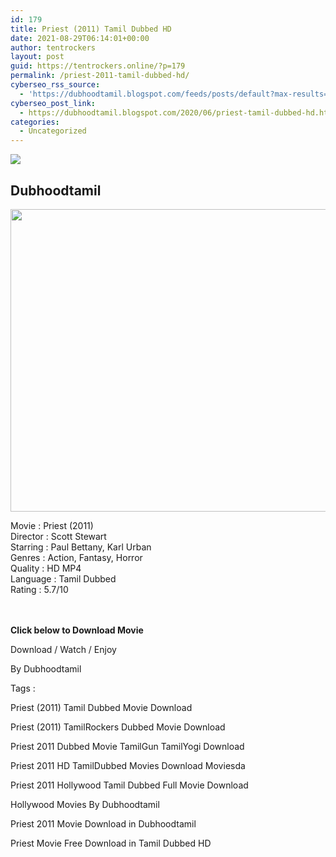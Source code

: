 ```yaml
---
id: 179
title: Priest (2011) Tamil Dubbed HD
date: 2021-08-29T06:14:01+00:00
author: tentrockers
layout: post
guid: https://tentrockers.online/?p=179
permalink: /priest-2011-tamil-dubbed-hd/
cyberseo_rss_source:
  - 'https://dubhoodtamil.blogspot.com/feeds/posts/default?max-results=150&start-index=301'
cyberseo_post_link:
  - https://dubhoodtamil.blogspot.com/2020/06/priest-tamil-dubbed-hd.html
categories:
  - Uncategorized
---
```

<div class="media_block">
  <img src="https://1.bp.blogspot.com/-VFnl_-vvXl0/XtdnUF1GxkI/AAAAAAAABXI/cDj9PTxI0OgNwygu9pntyPfs2PZGmT1tgCNcBGAsYHQ/s72-c/MV5BMTc4MTA0ODU3N15BMl5BanBnXkFtZTcwMTUyNzQ5NA%2540%2540._V1_SY1000_CR0013221000_AL_.jpg" class="media_thumbnail" />
</div>

<div dir="ltr" trbidi="on" readability="27.013119533528">
  <h2>
    <span>Dubhoodtamil</span>
  </h2>
  
  <div class="separator">
    <a href="https://1.bp.blogspot.com/-VFnl_-vvXl0/XtdnUF1GxkI/AAAAAAAABXI/cDj9PTxI0OgNwygu9pntyPfs2PZGmT1tgCNcBGAsYHQ/s1600/MV5BMTc4MTA0ODU3N15BMl5BanBnXkFtZTcwMTUyNzQ5NA%2540%2540._V1_SY1000_CR0013221000_AL_.jpg" imageanchor="1"><img loading="lazy" border="0" data-original-height="1000" data-original-width="1322" height="484" src="https://1.bp.blogspot.com/-VFnl_-vvXl0/XtdnUF1GxkI/AAAAAAAABXI/cDj9PTxI0OgNwygu9pntyPfs2PZGmT1tgCNcBGAsYHQ/s640/MV5BMTc4MTA0ODU3N15BMl5BanBnXkFtZTcwMTUyNzQ5NA%2540%2540._V1_SY1000_CR0013221000_AL_.jpg" width="640" /></a>
  </div>
  
  <p>
    <span>Movie<span> </span>:<span> </span>Priest (2011)</span><br /><span>Director</span><span> </span><span>:</span><span> </span><span>Scott Stewart</span><br /><span>Starring</span><span> </span><span>:</span><span> </span><span>Paul Bettany, Karl Urban</span><br /><span>Genres</span><span> </span><span>:</span><span> </span><span>Action, Fantasy, Horror</span><br /><span>Quality</span><span> </span><span>:</span><span> </span><span>HD MP4</span><br /><span>Language</span><span> </span><span>:</span><span> </span><span>Tamil Dubbed</span><br /><span>Rating</span><span> </span><span>:</span><span> </span><span>5.7/10</span><br /><span><br /></span><br />
  </p>
  
  <p>
    <span><b>Click below to Download Movie</b></span>
  </p>
  
  <p>
    <span>Download / Watch / Enjoy</span>
  </p>
  
  <p>
    <span>By Dubhoodtamil</span>
  </p>
  
  <p>
    <span>Tags :</span>
  </p>
  
  <p>
    <span>Priest (2011) Tamil Dubbed Movie Download</span>
  </p>
  
  <p>
    <span>Priest (2011) TamilRockers Dubbed Movie Download</span>
  </p>
  
  <p>
    <span>Priest 2011 Dubbed Movie TamilGun TamilYogi Download</span>
  </p>
  
  <p>
    <span>Priest 2011 HD TamilDubbed Movies Download Moviesda</span>
  </p>
  
  <p>
    <span>Priest 2011 Hollywood Tamil Dubbed Full Movie Download</span>
  </p>
  
  <p>
    <span>Hollywood Movies By Dubhoodtamil</span>
  </p>
  
  <p>
    <span>Priest 2011 Movie Download in Dubhoodtamil</span>
  </p>
  
  <p>
    <span>Priest Movie Free Download in Tamil Dubbed HD</span>
  </p>
</div>